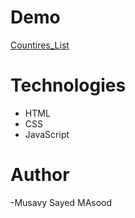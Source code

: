 # Demo

[Countires_List](https://musavy.github.io/Countries_list/.)

# Technologies

- HTML
- CSS
- JavaScript

# Author
-Musavy Sayed MAsood